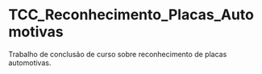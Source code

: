 # TCC_Reconhecimento_Placas_Automotivas
Trabalho de conclusão de curso sobre reconhecimento de placas automotivas.
